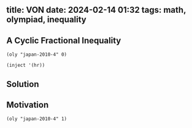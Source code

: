 title: VON
date: 2024-02-14 01:32
tags: math, olympiad, inequality
---

## A Cyclic Fractional Inequality

`(oly "japan-2010-4" 0)`

`(inject '(hr))`

## Solution

## Motivation

`(oly "japan-2010-4" 1)`
